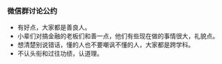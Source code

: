 ### 微信群讨论公约
- 有好点，大家都是善良人。
- 小辈们对搞金融的老板们和善一点，他们有些现在做的事情很大，礼貌点。
- 想清楚别说错话，懂的人也不要嘲讽不懂的人，大家都是跨学科。
- 不认头衔和过往功绩，认道理。
